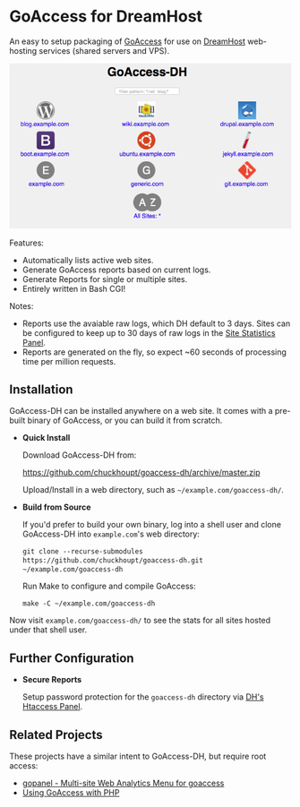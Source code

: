 GoAccess for DreamHost
======================

An easy to setup packaging of [GoAccess](https://goaccess.io) for use on [DreamHost](https://www.dreamhost.com) web-hosting
services (shared servers and VPS).

![GoAccess-DH Screenshot](screenshot.png)

Features:

- Automatically lists active web sites.
- Generate GoAccess reports based on current logs.
- Generate Reports for single or multiple sites.
- Entirely written in Bash CGI!

Notes:

- Reports use the avaiable raw logs, which DH default to 3 days. Sites can be configured to keep up to 30 days of raw logs in the [Site Statistics Panel](https://panel.dreamhost.com/index.cgi?tree=advanced.stats&).
- Reports are generated on the fly, so expect ~60 seconds of processing time per million requests.


Installation
------------

GoAccess-DH can be installed anywhere on a web site. It comes with a pre-built binary of GoAccess, or you can build it from scratch.

- **Quick Install**
  
  Download GoAccess-DH from:
  
  https://github.com/chuckhoupt/goaccess-dh/archive/master.zip

  Upload/Install in a web directory, such as `~/example.com/goaccess-dh/`.
  
  
- **Build from Source**

  If you'd prefer to build your own binary, log into a shell user and clone GoAccess-DH into `example.com`'s web directory:

  ```
  git clone --recurse-submodules https://github.com/chuckhoupt/goaccess-dh.git ~/example.com/goaccess-dh
  ```

   Run Make to configure and compile GoAccess:
   
   ```
   make -C ~/example.com/goaccess-dh
   ```

Now visit `example.com/goaccess-dh/` to see the stats for all sites hosted
under that shell user.

Further Configuration
---------------------

- **Secure Reports**

   Setup password protection for the `goaccess-dh` directory via
   [DH's Htaccess Panel](https://panel.dreamhost.com/index.cgi?tree=advanced.webdav&).


Related Projects
----------------

These projects have a similar intent to GoAccess-DH, but require root access:

- [gopanel - Multi-site Web Analytics Menu for goaccess](https://github.com/neocogent/gopanel)
- [Using GoAccess with PHP](https://gist.github.com/Jiab77/b7eff1dc6c0996b339c753c82e9daa42)


